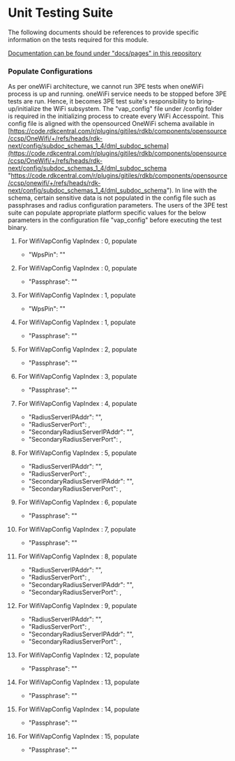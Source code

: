 # Unit Testing Suite

The following documents should be references to provide specific information on the tests required for this module.

[Documentation can be found under "docs/pages" in this repository](docs/pages)

### Populate Configurations

As per oneWiFi architecture, we cannot run 3PE tests when oneWiFi process is up and running. oneWiFi service needs to be stopped before 3PE tests are run. Hence, it becomes 3PE test suite's responsibility to bring-up/initialize the WiFi subsystem. The "vap_config" file under /config folder is required in the initializing process to create every WiFi Accesspoint. This config file is aligned with the opensourced OneWiFi schema available in [https://code.rdkcentral.com/r/plugins/gitiles/rdkb/components/opensource/ccsp/OneWifi/+/refs/heads/rdk-next/config/subdoc_schemas_1_4/dml_subdoc_schema](https://code.rdkcentral.com/r/plugins/gitiles/rdkb/components/opensource/ccsp/OneWifi/+/refs/heads/rdk-next/config/subdoc_schemas_1_4/dml_subdoc_schema "https://code.rdkcentral.com/r/plugins/gitiles/rdkb/components/opensource/ccsp/onewifi/+/refs/heads/rdk-next/config/subdoc_schemas_1_4/dml_subdoc_schema"). In line with the schema, certain sensitive data is not populated in the config file such as passphrases and radius configuration parameters. The users of the 3PE test suite can populate appropriate platform specific values for the below parameters in the configuration file "vap_config" before executing the test binary.

1. For WifiVapConfig VapIndex : 0, populate
    * "WpsPin": ""

2. For WifiVapConfig VapIndex : 0, populate
    * "Passphrase": ""

3. For WifiVapConfig VapIndex : 1, populate
    * "WpsPin": ""

4. For WifiVapConfig VapIndex : 1, populate
    * "Passphrase": ""

5. For WifiVapConfig VapIndex : 2, populate
    * "Passphrase": ""

6. For WifiVapConfig VapIndex : 3, populate
    * "Passphrase": ""

7. For WifiVapConfig VapIndex : 4, populate
    * "RadiusServerIPAddr": "",
    * "RadiusServerPort": ,
    * "SecondaryRadiusServerIPAddr": "",
    * "SecondaryRadiusServerPort": ,

8. For WifiVapConfig VapIndex : 5, populate
    * "RadiusServerIPAddr": "",
    * "RadiusServerPort": ,
    * "SecondaryRadiusServerIPAddr": "",
    * "SecondaryRadiusServerPort": ,

9. For WifiVapConfig VapIndex : 6, populate
    * "Passphrase": ""

10. For WifiVapConfig VapIndex : 7, populate
    * "Passphrase": ""

11. For WifiVapConfig VapIndex : 8, populate
    * "RadiusServerIPAddr": "",
    * "RadiusServerPort": ,
    * "SecondaryRadiusServerIPAddr": "",
    * "SecondaryRadiusServerPort": ,

12. For WifiVapConfig VapIndex : 9, populate
    * "RadiusServerIPAddr": "",
    * "RadiusServerPort": ,
    * "SecondaryRadiusServerIPAddr": "",
    * "SecondaryRadiusServerPort": ,

13. For WifiVapConfig VapIndex : 12, populate
    * "Passphrase": ""

14. For WifiVapConfig VapIndex : 13, populate
    * "Passphrase": ""

15. For WifiVapConfig VapIndex : 14, populate
    * "Passphrase": ""

16. For WifiVapConfig VapIndex : 15, populate
    * "Passphrase": ""
